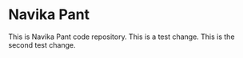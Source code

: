 # Navika Pant
This is Navika Pant code repository. 
This is a test change.
This is the second test change.